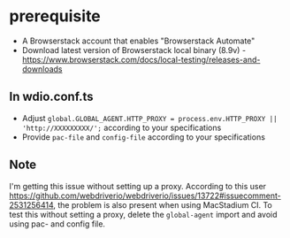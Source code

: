 # prerequisite

- A Browserstack account that enables "Browserstack Automate"
- Download latest version of Browserstack local binary (8.9v) - https://www.browserstack.com/docs/local-testing/releases-and-downloads

## In wdio.conf.ts
- Adjust `global.GLOBAL_AGENT.HTTP_PROXY = process.env.HTTP_PROXY || 'http://XXXXXXXXX/';` according to your specifications
- Provide  `pac-file` and `config-file` according to your specifications

## Note
I'm getting this issue without setting up a proxy. According to this user https://github.com/webdriverio/webdriverio/issues/13722#issuecomment-2531256414, the problem is also present when using MacStadium CI.
To test this without setting a proxy, delete the `global-agent` import and avoid using pac- and config file. 
